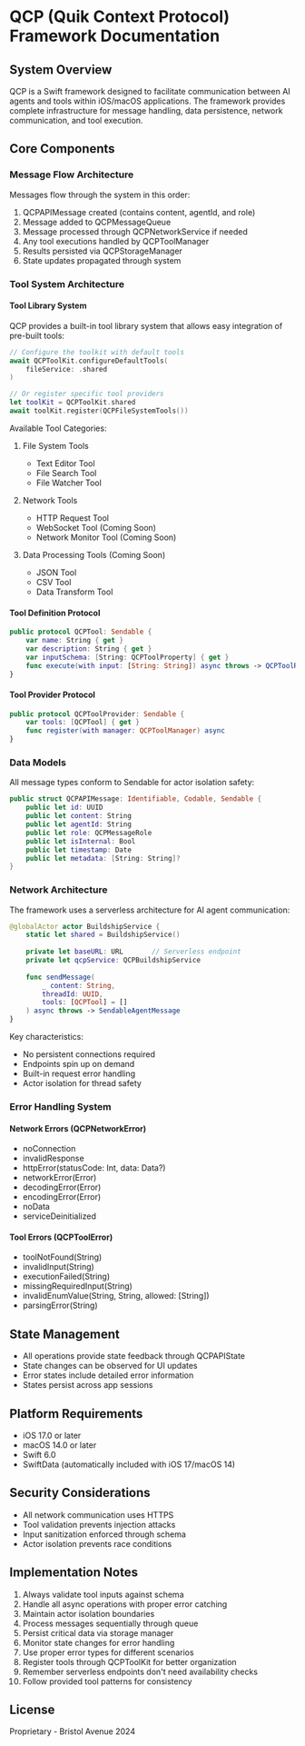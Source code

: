 # QCP (Quik Context Protocol) Framework Documentation

## System Overview
QCP is a Swift framework designed to facilitate communication between AI agents and tools within iOS/macOS applications. The framework provides complete infrastructure for message handling, data persistence, network communication, and tool execution.

## Core Components

### Message Flow Architecture
Messages flow through the system in this order:
1. QCPAPIMessage created (contains content, agentId, and role)
2. Message added to QCPMessageQueue
3. Message processed through QCPNetworkService if needed
4. Any tool executions handled by QCPToolManager
5. Results persisted via QCPStorageManager
6. State updates propagated through system

### Tool System Architecture

#### Tool Library System
QCP provides a built-in tool library system that allows easy integration of pre-built tools:

```swift
// Configure the toolkit with default tools
await QCPToolKit.configureDefaultTools(
    fileService: .shared
)

// Or register specific tool providers
let toolKit = QCPToolKit.shared
await toolKit.register(QCPFileSystemTools())
```

Available Tool Categories:
1. File System Tools
   - Text Editor Tool
   - File Search Tool
   - File Watcher Tool

2. Network Tools
   - HTTP Request Tool
   - WebSocket Tool (Coming Soon)
   - Network Monitor Tool (Coming Soon)

3. Data Processing Tools (Coming Soon)
   - JSON Tool
   - CSV Tool
   - Data Transform Tool

#### Tool Definition Protocol
```swift
public protocol QCPTool: Sendable {
    var name: String { get }
    var description: String { get }
    var inputSchema: [String: QCPToolProperty] { get }
    func execute(with input: [String: String]) async throws -> QCPToolResult
}
```

#### Tool Provider Protocol
```swift
public protocol QCPToolProvider: Sendable {
    var tools: [QCPTool] { get }
    func register(with manager: QCPToolManager) async
}
```

### Data Models

All message types conform to Sendable for actor isolation safety:

```swift
public struct QCPAPIMessage: Identifiable, Codable, Sendable {
    public let id: UUID
    public let content: String
    public let agentId: String
    public let role: QCPMessageRole
    public let isInternal: Bool
    public let timestamp: Date
    public let metadata: [String: String]?
}
```

### Network Architecture

The framework uses a serverless architecture for AI agent communication:

```swift
@globalActor actor BuildshipService {
    static let shared = BuildshipService()
    
    private let baseURL: URL       // Serverless endpoint
    private let qcpService: QCPBuildshipService
    
    func sendMessage(
        _ content: String,
        threadId: UUID,
        tools: [QCPTool] = []
    ) async throws -> SendableAgentMessage
}
```

Key characteristics:
- No persistent connections required
- Endpoints spin up on demand
- Built-in request error handling
- Actor isolation for thread safety

### Error Handling System

#### Network Errors (QCPNetworkError)
- noConnection
- invalidResponse
- httpError(statusCode: Int, data: Data?)
- networkError(Error)
- decodingError(Error)
- encodingError(Error)
- noData
- serviceDeinitialized

#### Tool Errors (QCPToolError)
- toolNotFound(String)
- invalidInput(String)
- executionFailed(String)
- missingRequiredInput(String)
- invalidEnumValue(String, String, allowed: [String])
- parsingError(String)

## State Management
- All operations provide state feedback through QCPAPIState
- State changes can be observed for UI updates
- Error states include detailed error information
- States persist across app sessions

## Platform Requirements
- iOS 17.0 or later
- macOS 14.0 or later
- Swift 6.0
- SwiftData (automatically included with iOS 17/macOS 14)

## Security Considerations
- All network communication uses HTTPS
- Tool validation prevents injection attacks
- Input sanitization enforced through schema
- Actor isolation prevents race conditions

## Implementation Notes
1. Always validate tool inputs against schema
2. Handle all async operations with proper error catching
3. Maintain actor isolation boundaries
4. Process messages sequentially through queue
5. Persist critical data via storage manager
6. Monitor state changes for error handling
7. Use proper error types for different scenarios
8. Register tools through QCPToolKit for better organization
9. Remember serverless endpoints don't need availability checks
10. Follow provided tool patterns for consistency

## License

Proprietary - Bristol Avenue 2024
